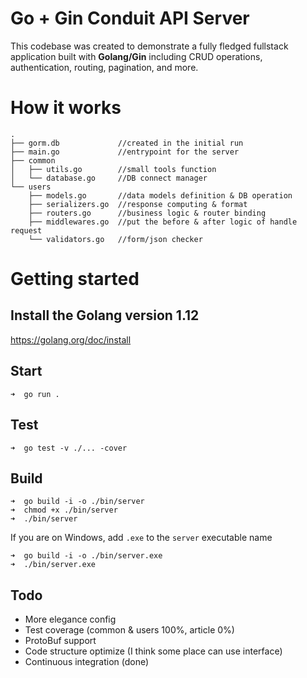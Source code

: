 # Go + Gin Conduit API Server

This codebase was created to demonstrate a fully fledged fullstack application built with **Golang/Gin** including CRUD operations, authentication, routing, pagination, and more.

# How it works

```
.
├── gorm.db             //created in the initial run
├── main.go             //entrypoint for the server
├── common
│   ├── utils.go        //small tools function
│   └── database.go     //DB connect manager
└── users
    ├── models.go       //data models definition & DB operation
    ├── serializers.go  //response computing & format
    ├── routers.go      //business logic & router binding
    ├── middlewares.go  //put the before & after logic of handle request
    └── validators.go   //form/json checker
```

# Getting started

## Install the Golang version 1.12

https://golang.org/doc/install

## Start

```
➜  go run .
```

## Test

```
➜  go test -v ./... -cover
```

## Build

```
➜  go build -i -o ./bin/server
➜  chmod +x ./bin/server
➜  ./bin/server
```

If you are on Windows, add `.exe` to the `server` executable name

```
➜  go build -i -o ./bin/server.exe
➜  ./bin/server.exe
```

## Todo

- More elegance config
- Test coverage (common & users 100%, article 0%)
- ProtoBuf support
- Code structure optimize (I think some place can use interface)
- Continuous integration (done)
